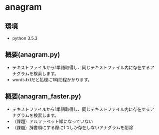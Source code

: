 # anagram

## 環境  
* python 3.5.3

## 概要(anagram.py)
* テキストファイルから1単語取得し、同じテキストファイル内に存在するアナグラムを検索します。
* words.txtだと処理に1時間程かかります。

## 概要(anagram_faster.py)
* テキストファイルから1単語取得し、同じテキストファイル内に存在するアナグラムを検索します。
* （課題）アルファベット順になっていない
* （課題）辞書順にする際に1つしか存在しないアナグラムを削除
